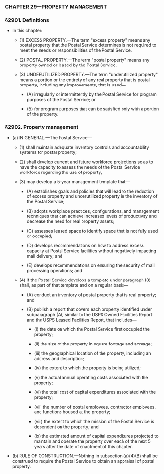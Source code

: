 ### **CHAPTER 29—PROPERTY MANAGEMENT**

### §2901. Definitions
* In this chapter:

  * (1) EXCESS PROPERTY.—The term "excess property" means any postal property that the Postal Service determines is not required to meet the needs or responsibilities of the Postal Service.

  * (2) POSTAL PROPERTY.—The term "postal property" means any property owned or leased by the Postal Service.

  * (3) UNDERUTILIZED PROPERTY.—The term "underutilized property" means a portion or the entirety of any real property that is postal property, including any improvements, that is used—

    * (A) irregularly or intermittently by the Postal Service for program purposes of the Postal Service; or

    * (B) for program purposes that can be satisfied only with a portion of the property.

### §2902. Property management
* (a) IN GENERAL.—The Postal Service—

  * (1) shall maintain adequate inventory controls and accountability systems for postal property;

  * (2) shall develop current and future workforce projections so as to have the capacity to assess the needs of the Postal Service workforce regarding the use of property;

  * (3) may develop a 5-year management template that—

    * (A) establishes goals and policies that will lead to the reduction of excess property and underutilized property in the inventory of the Postal Service;

    * (B) adopts workplace practices, configurations, and management techniques that can achieve increased levels of productivity and decrease the need for real property assets;

    * (C) assesses leased space to identify space that is not fully used or occupied;

    * (D) develops recommendations on how to address excess capacity at Postal Service facilities without negatively impacting mail delivery; and

    * (E) develops recommendations on ensuring the security of mail processing operations; and


  * (4) if the Postal Service develops a template under paragraph (3) shall, as part of that template and on a regular basis—

    * (A) conduct an inventory of postal property that is real property; and

    * (B) publish a report that covers each property identified under subparagraph (A), similar to the USPS Owned Facilities Report and the USPS Leased Facilities Report, that includes—

      * (i) the date on which the Postal Service first occupied the property;

      * (ii) the size of the property in square footage and acreage;

      * (iii) the geographical location of the property, including an address and description;

      * (iv) the extent to which the property is being utilized;

      * (v) the actual annual operating costs associated with the property;

      * (vi) the total cost of capital expenditures associated with the property;

      * (vii) the number of postal employees, contractor employees, and functions housed at the property;

      * (viii) the extent to which the mission of the Postal Service is dependent on the property; and

      * (ix) the estimated amount of capital expenditures projected to maintain and operate the property over each of the next 5 years after the date of enactment of this chapter.


* (b) RULE OF CONSTRUCTION.—Nothing in subsection (a)(4)(B) shall be construed to require the Postal Service to obtain an appraisal of postal property.